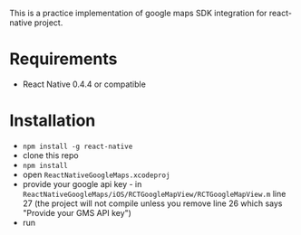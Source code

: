This is a practice implementation of google maps SDK integration for react-native project.



# Requirements
- React Native 0.4.4 or compatible

# Installation
- `npm install -g react-native`
- clone this repo
- `npm install`
- open `ReactNativeGoogleMaps.xcodeproj`
- provide your google api key - in `ReactNativeGoogleMaps/iOS/RCTGoogleMapView/RCTGoogleMapView.m` line 27
(the project will not compile unless you remove line 26 which says "Provide your GMS API key")
- run


